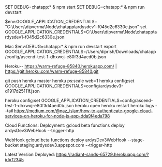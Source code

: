 SET DEBUG=chatapp:* & npm start
SET DEBUG=chatapp:* & npm run devstart

$env:GOOGLE_APPLICATION_CREDENTIALS= "C:\Users\dipverma\Node\chatapp\ardysdev1-f045d2c6330e.json"
set GOOGLE_APPLICATION_CREDENTIALS=C:\Users\dipverma\Node\chatapp\ardysdev1-f045d2c6330e.json

Mac
$env:DEBUG=chatapp:* & npm run devstart
export GOOGLE_APPLICATION_CREDENTIALS=/Users/diprish/Downloads/chatapp/config/ascend-test-1-dhxwoj-e80f3d4aed0b.json

Heroku--
https://warm-refuge-85840.herokuapp.com/ | https://git.heroku.com/warm-refuge-85840.git

git push heroku master
heroku ps:scale web=1
heroku config:set GOOGLE_APPLICATION_CREDENTIALS=config/ardysdev3-d1917d25111f.json

heroku config:set GOOGLE_APPLICATION_CREDENTIALS=config/ascend-test-1-dhxwoj-e80f3d4aed0b.json
heroku open
heroku restart
heroku logs --tail
https://medium.com/@naz_islam/how-to-authenticate-google-cloud-services-on-heroku-for-node-js-app-dda9f4eda798

Cloud Functions:
Deployment:
gcloud beta functions deploy ardysDev3WebHook --trigger-http

WebHook
gcloud beta functions deploy ardysDev3WebHook --stage-bucket staging.ardysdev3.appspot.com --trigger-http

Latest Version Deployed:
https://radiant-sands-65729.herokuapp.com/?id=12345